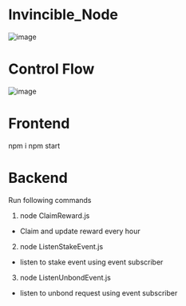# Invincible_Node
![image](https://user-images.githubusercontent.com/64398993/205530463-9701ae19-bb41-4b75-be26-2d99cdd05860.png)

# Control Flow
![image](https://user-images.githubusercontent.com/64398993/205534264-2606f0e9-9c6e-476b-8d1e-69450c9ce526.png)

# Frontend
npm i
npm start

# Backend
Run following commands

1. node ClaimReward.js
- Claim and update reward every hour
2. node ListenStakeEvent.js
- listen to stake event using event subscriber
3. node ListenUnbondEvent.js
- listen to unbond request using event subscriber

